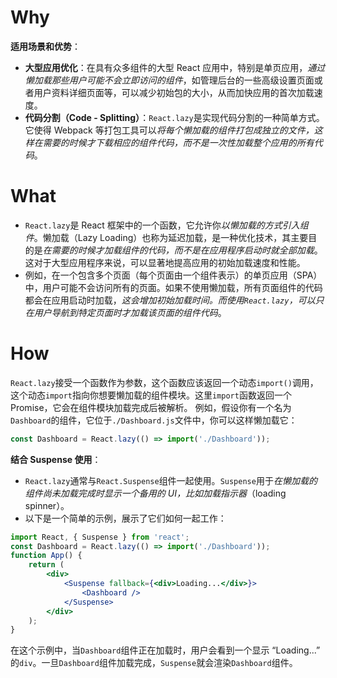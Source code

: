 # Why

**适用场景和优势**：

   - **大型应用优化**：在具有众多组件的大型 React 应用中，特别是单页应用，*通过懒加载那些用户可能不会立即访问的组件*，如管理后台的一些高级设置页面或者用户资料详细页面等，可以减少初始包的大小，从而加快应用的首次加载速度。
   - **代码分割（Code - Splitting）**：`React.lazy`是实现代码分割的一种简单方式。它使得 Webpack 等打包工具可以*将每个懒加载的组件打包成独立的文件，这样在需要的时候才下载相应的组件代码，而不是一次性加载整个应用的所有代码*。

# What
- `React.lazy`是 React 框架中的一个函数，它允许你*以懒加载的方式引入组件*。懒加载（Lazy Loading）也称为延迟加载，是一种优化技术，其主要目的是*在需要的时候才加载组件的代码，而不是在应用程序启动时就全部加载*。这对于大型应用程序来说，可以显著地提高应用的初始加载速度和性能。
- 例如，在一个包含多个页面（每个页面由一个组件表示）的单页应用（SPA）中，用户可能不会访问所有的页面。如果不使用懒加载，所有页面组件的代码都会在应用启动时加载，*这会增加初始加载时间。而使用`React.lazy`，可以只在用户导航到特定页面时才加载该页面的组件代码*。

# How

`React.lazy`接受一个函数作为参数，这个函数应该返回一个动态`import()`调用，这个动态`import`指向你想要懒加载的组件模块。这里`import`函数返回一个 Promise，它会在组件模块加载完成后被解析。
例如，假设你有一个名为`Dashboard`的组件，它位于`./Dashboard.js`文件中，你可以这样懒加载它：

```jsx
const Dashboard = React.lazy(() => import('./Dashboard'));
```
  
**结合 Suspense 使用**：

   - `React.lazy`通常与`React.Suspense`组件一起使用。`Suspense`用于*在懒加载的组件尚未加载完成时显示一个备用的 UI，比如加载指示器*（loading spinner）。
   - 以下是一个简单的示例，展示了它们如何一起工作：

```jsx
import React, { Suspense } from 'react';
const Dashboard = React.lazy(() => import('./Dashboard'));
function App() {
    return (
        <div>
            <Suspense fallback={<div>Loading...</div>}>
                <Dashboard />
            </Suspense>
        </div>
    );
}
```

在这个示例中，当`Dashboard`组件正在加载时，用户会看到一个显示 “Loading...” 的`div`。一旦`Dashboard`组件加载完成，`Suspense`就会渲染`Dashboard`组件。